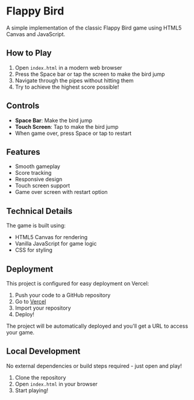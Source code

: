 # Flappy Bird

A simple implementation of the classic Flappy Bird game using HTML5 Canvas and JavaScript.

## How to Play

1. Open `index.html` in a modern web browser
2. Press the Space bar or tap the screen to make the bird jump
3. Navigate through the pipes without hitting them
4. Try to achieve the highest score possible!

## Controls

- **Space Bar**: Make the bird jump
- **Touch Screen**: Tap to make the bird jump
- When game over, press Space or tap to restart

## Features

- Smooth gameplay
- Score tracking
- Responsive design
- Touch screen support
- Game over screen with restart option

## Technical Details

The game is built using:
- HTML5 Canvas for rendering
- Vanilla JavaScript for game logic
- CSS for styling

## Deployment

This project is configured for easy deployment on Vercel:

1. Push your code to a GitHub repository
2. Go to [Vercel](https://vercel.com)
3. Import your repository
4. Deploy!

The project will be automatically deployed and you'll get a URL to access your game.

## Local Development

No external dependencies or build steps required - just open and play!

1. Clone the repository
2. Open `index.html` in your browser
3. Start playing! 